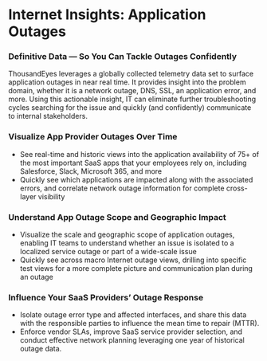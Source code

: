 # Internet Insights: Application Outages

### Definitive Data — So You Can Tackle Outages Confidently

ThousandEyes leverages a globally collected telemetry data set to surface application outages in near real time. It provides insight into the problem domain, whether it is a network outage, DNS, SSL, an application error, and more. Using this actionable insight, IT can eliminate further troubleshooting cycles searching for the issue and quickly (and confidently) communicate to internal stakeholders.

### Visualize App Provider Outages Over Time

* See real-time and historic views into the application availability of 75+ of the most important SaaS apps that your employees rely on, including Salesforce, Slack, Microsoft 365, and more
* Quickly see which applications are impacted along with the associated errors, and correlate network outage information for complete cross-layer visibility

### Understand App Outage Scope and Geographic Impact

* Visualize the scale and geographic scope of application outages, enabling IT teams to understand whether an issue is isolated to a localized service outage or part of a wide-scale issue
* Quickly see across macro Internet outage views, drilling into specific test views for a more complete picture and communication plan during an outage

### Influence Your SaaS Providers’ Outage Response

* Isolate outage error type and affected interfaces, and share this data with the responsible parties to influence the mean time to repair (MTTR).
* Enforce vendor SLAs, improve SaaS service provider selection, and conduct effective network planning leveraging one year of historical outage data.
